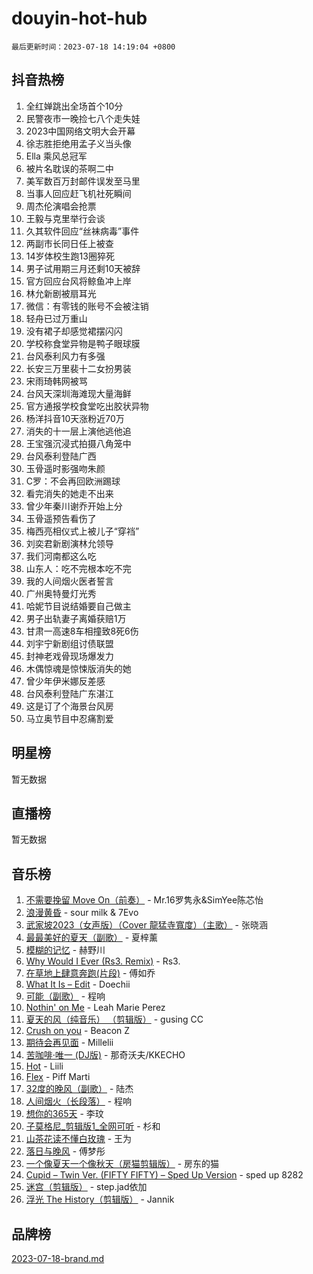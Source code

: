 # douyin-hot-hub

`最后更新时间：2023-07-18 14:19:04 +0800`

## 抖音热榜

1. 全红婵跳出全场首个10分
1. 民警夜市一晚捡七八个走失娃
1. 2023中国网络文明大会开幕
1. 徐志胜拒绝用孟子义当头像
1. Ella 乘风总冠军
1. 被片名耽误的茶啊二中
1. 美军数百万封邮件误发至马里
1. 当事人回应赶飞机社死瞬间
1. 周杰伦演唱会抢票
1. 王毅与克里举行会谈
1. 久其软件回应“丝袜病毒”事件
1. 两副市长同日任上被查
1. 14岁体校生跑13圈猝死
1. 男子试用期三月还剩10天被辞
1. 官方回应台风将鲸鱼冲上岸
1. 林允新剧被扇耳光
1. 微信：有零钱的账号不会被注销
1. 轻舟已过万重山
1. 没有裙子却感觉裙摆闪闪
1. 学校称食堂异物是鸭子眼球膜
1. 台风泰利风力有多强
1. 长安三万里裴十二女扮男装
1. 宋雨琦韩网被骂
1. 台风天深圳海滩现大量海鲜
1. 官方通报学校食堂吃出胶状异物
1. 杨洋抖音10天涨粉近70万
1. 消失的十一层上演他逃他追
1. 王宝强沉浸式拍摄八角笼中
1. 台风泰利登陆广西
1. 玉骨遥时影强吻朱颜
1. C罗：不会再回欧洲踢球
1. 看完消失的她走不出来
1. 曾少年秦川谢乔开始上分
1. 玉骨遥预告看伤了
1. 梅西亮相仪式上被儿子“穿裆”
1. 刘奕君新剧演林允领导
1. 我们河南都这么吃
1. 山东人：吃不完根本吃不完
1. 我的人间烟火医者誓言
1. 广州奥特曼灯光秀
1. 哈妮节目说结婚要自己做主
1. 男子出轨妻子离婚获赔1万
1. 甘肃一高速8车相撞致8死6伤
1. 刘宇宁新剧组讨债联盟
1. 封神老戏骨现场爆发力
1. 木偶惊魂是惊悚版消失的她
1. 曾少年伊米娜反差感
1. 台风泰利登陆广东湛江
1. 这是订了个海景台风房
1. 马立奥节目中忍痛割爱

## 明星榜

暂无数据

## 直播榜

暂无数据

## 音乐榜

1. [不需要挽留 Move On（前奏）](https://sf3-cdn-tos.douyinstatic.com/obj/tos-cn-ve-2774/ooCBhgCCkF4nExzQL9WZSUbitfA8IsDkgQIYhe) - Mr.16罗隽永&SimYee陈芯怡
1. [浪漫黄昏](https://sf3-cdn-tos.douyinstatic.com/obj/tos-cn-ve-2774/a2e4e0b8cf8b4cc0a6bfed7cd21bd5a0) - sour milk & 7Evo
1. [武家坡2023（女声版）（Cover 龍猛寺寬度）（主歌）](https://sf3-cdn-tos.douyinstatic.com/obj/tos-cn-ve-2774/oEIACj0tGBoytgZUwEUCP8DAIgnZfwGIfb9xjD) - 张晓涵
1. [最最美好的夏天（副歌）](https://sf3-cdn-tos.douyinstatic.com/obj/tos-cn-ve-2774/o4FMghDLZkPIkCutdrsXlbTHcaZztBfeCp9AFS) - 夏梓薰
1. [模糊的记忆](https://sf3-cdn-tos.douyinstatic.com/obj/tos-cn-ve-2774/ocrRNOQnkB1MNO9eD1sd3CIytBehbIbglZUFAT) - 赫野川
1. [Why Would I Ever (Rs3. Remix)](https://sf6-cdn-tos.douyinstatic.com/obj/tos-cn-ve-2774/oQNX0xZhO8IXeCRjCJQUZzkfQNLi2ItDAzEBgz) - Rs3.
1. [在草地上肆意奔跑(片段)](https://sf3-cdn-tos.douyinstatic.com/obj/tos-cn-ve-2774/8831d494742f45dabdfa8adb8b817259) - 傅如乔
1. [What It Is – Edit](https://sf3-cdn-tos.douyinstatic.com/obj/tos-cn-ve-2774/o0mszhwrI3yCyGWBMAaQUof2lTzIXANSLrBh4L) - Doechii
1. [可能（副歌）](https://sf6-cdn-tos.douyinstatic.com/obj/tos-cn-ve-2774/cde1731888894259b333569393c2fb51) - 程响
1. [Nothin' on Me](https://sf6-cdn-tos.douyinstatic.com/obj/tos-cn-ve-2774/4db3d954346848aaa9ec9709bb1eace1) - Leah Marie Perez
1. [夏天的风（纯音乐） （剪辑版）](https://sf3-cdn-tos.douyinstatic.com/obj/tos-cn-ve-2774/oUzLjBZZFQAoNRmGokEeD5zfQCObp6UeFAnTa6) - gusing CC
1. [Crush on you](https://sf3-cdn-tos.douyinstatic.com/obj/tos-cn-ve-2774/b23c3d5786714e90898fb2a43fb44ff7) - Beacon Z
1. [期待会再见面](https://sf3-cdn-tos.douyinstatic.com/obj/tos-cn-ve-2774/oILtyb5PbgnZnnFogRIDCNBDmAzeQk8BjThRfX) - Millelii
1. [苦咖啡·唯一 (DJ版)](https://sf3-cdn-tos.douyinstatic.com/obj/tos-cn-ve-2774/oohZWXUzNXlh9bzpBgNUfJCQHGILwWgDBaejQt) - 那奇沃夫/KKECHO
1. [Hot](https://sf3-cdn-tos.douyinstatic.com/obj/tos-cn-ve-2774/a63be641febf4335a8996c8a877dee1c) - Liili
1. [Flex](https://sf3-cdn-tos.douyinstatic.com/obj/tos-cn-ve-2774/fdd81ae057724bbe9f599a36af513da8) - Piff Marti
1. [32度的晚风（副歌）](https://sf3-cdn-tos.douyinstatic.com/obj/tos-cn-ve-2774/o8mEd4CARee2Lv5ReRW2KyIyZ9Q1YojfPZyXHA) - 陆杰
1. [人间烟火（长段落）](https://sf3-cdn-tos.douyinstatic.com/obj/tos-cn-ve-2774/eeb7f9f284d74db097f8341ace44bfa2) - 程响
1. [想你的365天](https://sf3-cdn-tos.douyinstatic.com/obj/tos-cn-ve-2774/f9f7574abe01480a95d11e74817984b4) - 李玟
1. [子莫格尼_剪辑版1_全网可听](https://sf6-cdn-tos.douyinstatic.com/obj/tos-cn-ve-2774/okgjBiZZDqmeFfACngDQ48okZJ9knBMDtbwo8Q) - 杉和
1. [山茶花读不懂白玫瑰](https://sf3-cdn-tos.douyinstatic.com/obj/tos-cn-ve-2774/osfn8B7DktrRHEPJgPCfDbw7QDQEkwC16BxZg9) - 王为
1. [落日与晚风](https://sf3-cdn-tos.douyinstatic.com/obj/tos-cn-ve-2774/oIGWNBzwrUqAmfsCxckzkGhWQIaAAUgU19HChy) - 傅梦彤
1. [一个像夏天一个像秋天（房猫剪辑版）](https://sf3-cdn-tos.douyinstatic.com/obj/tos-cn-ve-2774/a5a649d88ef0437b918efc8be7005a59) - 房东的猫
1. [Cupid – Twin Ver. (FIFTY FIFTY) – Sped Up Version](https://sf3-cdn-tos.douyinstatic.com/obj/tos-cn-ve-2774/oMonQQ6t8nCfUnw44y8XBZkJytCgEBtWYebB2D) - sped up 8282
1. [迷宫（剪辑版）](https://sf6-cdn-tos.douyinstatic.com/obj/tos-cn-ve-2774/oUkKabRnnDiI8GjaQrDHYQh0VCgQB0AA4ezefF) - step.jad依加
1. [浮光 The History（剪辑版）](https://sf3-cdn-tos.douyinstatic.com/obj/tos-cn-ve-2774/oIkABGgUD0nCgDneOBBKSj79UBoAZtQjIi3fbl) - Jannik

## 品牌榜

[2023-07-18-brand.md](2023-07-18-brand.md)
